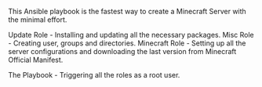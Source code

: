 This Ansible playbook is the fastest way to create a Minecraft Server with the minimal effort.

Update Role - Installing and updating all the necessary packages.
Misc Role - Creating user, groups and directories.
Minecraft Role - Setting up all the server configurations and downloading the last version from Minecraft Official Manifest.

The Playbook - Triggering all the roles as a root user.
